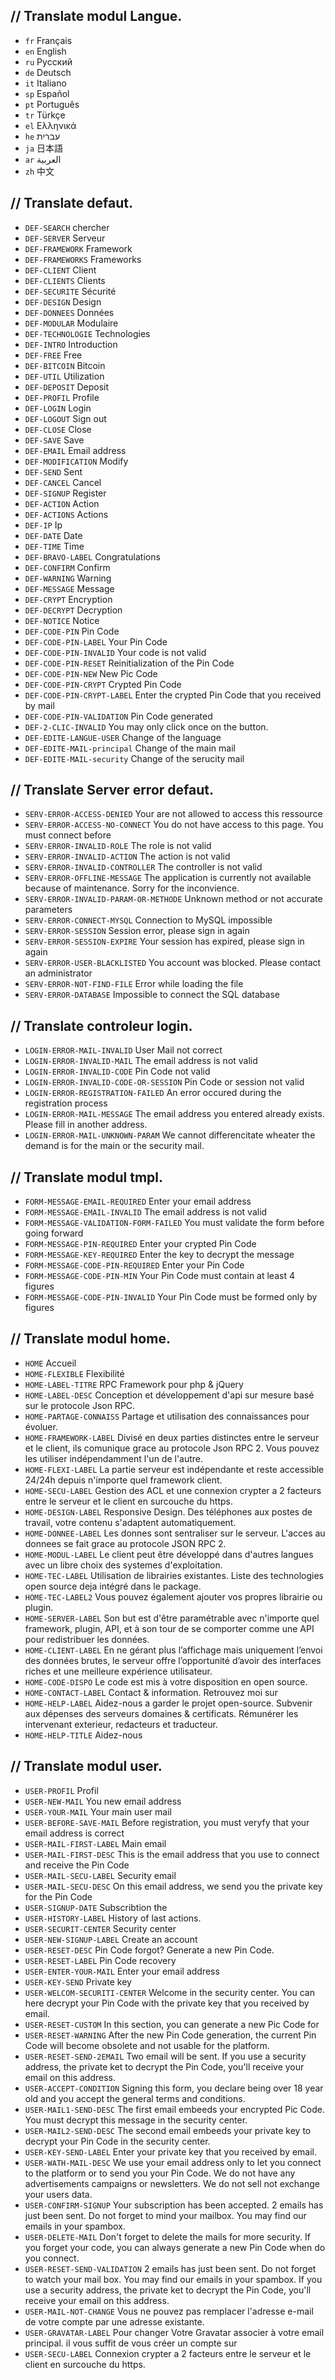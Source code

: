 ## // Translate modul Langue.

* `fr` Français
* `en` English
* `ru` Руcский
* `de` Deutsch
* `it` Italiano
* `sp` Español
* `pt` Português
* `tr` Türkçe
* `el` Ελληνικά
* `he` עברית
* `ja` 日本語
* `ar` العربية
* `zh` 中文

## // Translate defaut.

* `DEF-SEARCH` chercher
* `DEF-SERVER` Serveur
* `DEF-FRAMEWORK` Framework
* `DEF-FRAMEWORKS` Frameworks
* `DEF-CLIENT` Client
* `DEF-CLIENTS` Clients
* `DEF-SECURITE` Sécurité
* `DEF-DESIGN` Design
* `DEF-DONNEES` Données
* `DEF-MODULAR` Modulaire
* `DEF-TECHNOLOGIE` Technologies
* `DEF-INTRO` Introduction
* `DEF-FREE` Free
* `DEF-BITCOIN` Bitcoin
* `DEF-UTIL` Utilization
* `DEF-DEPOSIT` Deposit
* `DEF-PROFIL` Profile
* `DEF-LOGIN` Login
* `DEF-LOGOUT` Sign out
* `DEF-CLOSE` Close
* `DEF-SAVE` Save
* `DEF-EMAIL` Email address
* `DEF-MODIFICATION` Modify
* `DEF-SEND` Sent
* `DEF-CANCEL` Cancel
* `DEF-SIGNUP` Register
* `DEF-ACTION` Action
* `DEF-ACTIONS` Actions
* `DEF-IP` Ip
* `DEF-DATE` Date
* `DEF-TIME` Time
* `DEF-BRAVO-LABEL` Congratulations
* `DEF-CONFIRM` Confirm
* `DEF-WARNING` Warning
* `DEF-MESSAGE` Message
* `DEF-CRYPT` Encryption
* `DEF-DECRYPT` Decryption
* `DEF-NOTICE` Notice
* `DEF-CODE-PIN` Pin Code
* `DEF-CODE-PIN-LABEL` Your Pin Code
* `DEF-CODE-PIN-INVALID` Your code is not valid
* `DEF-CODE-PIN-RESET` Reinitialization of the Pin Code
* `DEF-CODE-PIN-NEW` New Pic Code
* `DEF-CODE-PIN-CRYPT` Crypted Pin Code
* `DEF-CODE-PIN-CRYPT-LABEL` Enter the crypted Pin Code that you received by mail
* `DEF-CODE-PIN-VALIDATION` Pin Code generated
* `DEF-2-CLIC-INVALID` You may only click once on the button.
* `DEF-EDITE-LANGUE-USER` Change of the language
* `DEF-EDITE-MAIL-principal` Change of the main mail
* `DEF-EDITE-MAIL-security` Change of the serucity mail

## // Translate Server error defaut.

* `SERV-ERROR-ACCESS-DENIED` Your are not allowed to access this ressource
* `SERV-ERROR-ACCESS-NO-CONNECT` You do not have access to this page. You must connect before
* `SERV-ERROR-INVALID-ROLE` The role is not valid
* `SERV-ERROR-INVALID-ACTION` The action is not valid
* `SERV-ERROR-INVALID-CONTROLLER` The controller is not valid
* `SERV-ERROR-OFFLINE-MESSAGE` The application is currently not available because of maintenance. Sorry for the inconvience.
* `SERV-ERROR-INVALID-PARAM-OR-METHODE` Unknown method or not accurate parameters
* `SERV-ERROR-CONNECT-MYSQL` Connection to MySQL impossible
* `SERV-ERROR-SESSION` Session error, please sign in again
* `SERV-ERROR-SESSION-EXPIRE` Your session has expired, please sign in again
* `SERV-ERROR-USER-BLACKLISTED`	You account was blocked. Please contact an administrator
* `SERV-ERROR-NOT-FIND-FILE` Error while loading the file
* `SERV-ERROR-DATABASE` Impossible to connect the SQL database

## // Translate controleur login.

* `LOGIN-ERROR-MAIL-INVALID` User Mail not correct
* `LOGIN-ERROR-INVALID-MAIL` The email address is not valid
* `LOGIN-ERROR-INVALID-CODE` Pin Code not valid
* `LOGIN-ERROR-INVALID-CODE-OR-SESSION` Pin Code or session not valid
* `LOGIN-ERROR-REGISTRATION-FAILED` An error occured during the registration process
* `LOGIN-ERROR-MAIL-MESSAGE` The email address you entered already exists. Please fill in another address.
* `LOGIN-ERROR-MAIL-UNKNOWN-PARAM` We cannot differencitate wheater the demand is for the main or the security mail.

## // Translate modul tmpl.

* `FORM-MESSAGE-EMAIL-REQUIRED` Enter your email address
* `FORM-MESSAGE-EMAIL-INVALID` The email address is not valid
* `FORM-MESSAGE-VALIDATION-FORM-FAILED` You must validate the form before going forward
* `FORM-MESSAGE-PIN-REQUIRED` Enter your crypted Pin Code
* `FORM-MESSAGE-KEY-REQUIRED` Enter the key to decrypt the message
* `FORM-MESSAGE-CODE-PIN-REQUIRED` Enter your Pin Code
* `FORM-MESSAGE-CODE-PIN-MIN` Your Pin Code must contain at least 4 figures
* `FORM-MESSAGE-CODE-PIN-INVALID` Your Pin Code must be formed only by figures

## // Translate modul home.

* `HOME` Accueil
* `HOME-FLEXIBLE` Flexibilité
* `HOME-LABEL-TITRE` RPC Framework pour php & jQuery
* `HOME-LABEL-DESC` Conception et développement d'api sur mesure basé sur le protocole Json RPC.
* `HOME-PARTAGE-CONNAISS` Partage et utilisation des connaissances pour évoluer.
* `HOME-FRAMEWORK-LABEL` Divisé en deux parties distinctes entre le serveur et le client, ils comunique grace au protocole Json RPC 2. Vous pouvez les utiliser indépendamment l'un de l'autre.
* `HOME-FLEXI-LABEL` La partie serveur est indépendante et reste accessible 24/24h depuis n'importe quel framework client.
* `HOME-SECU-LABEL` Gestion des ACL et une connexion crypter a 2 facteurs entre le serveur et le client en surcouche du https.
* `HOME-DESIGN-LABEL` Responsive Design. Des téléphones aux postes de travail, votre contenu s'adaptent automatiquement.
* `HOME-DONNEE-LABEL` Les donnes sont sentraliser sur le serveur. L'acces au donnees se fait grace au protocole JSON RPC 2.
* `HOME-MODUL-LABEL` Le client peut être développé dans d'autres langues avec un libre choix des systemes d'exploitation.
* `HOME-TEC-LABEL` Utilisation de librairies existantes. Liste des technologies open source deja intégré dans le package.
* `HOME-TEC-LABEL2` Vous pouvez également ajouter vos propres librairie ou plugin.
* `HOME-SERVER-LABEL` Son but est d'être paramétrable avec n'importe quel framework, plugin, API, et à son tour de se comporter comme une API pour redistribuer les données.
* `HOME-CLIENT-LABEL` En ne gérant plus l’affichage mais uniquement l’envoi des données brutes, le serveur offre l’opportunité d’avoir des interfaces riches et une meilleure expérience utilisateur.
* `HOME-CODE-DISPO` Le code est mis à votre disposition en open source.
* `HOME-CONTACT-LABEL` Contact & information. Retrouvez moi sur
* `HOME-HELP-LABEL` Aidez-nous a garder le projet open-source. Subvenir aux dépenses des serveurs domaines & certificats. Rémunérer les intervenant exterieur, redacteurs et traducteur.
* `HOME-HELP-TITLE` Aidez-nous

## // Translate modul user.

* `USER-PROFIL` Profil
* `USER-NEW-MAIL` You new email address
* `USER-YOUR-MAIL` Your main user mail
* `USER-BEFORE-SAVE-MAIL` Before registration, you must veryfy that your email address is correct
* `USER-MAIL-FIRST-LABEL` Main email
* `USER-MAIL-FIRST-DESC` This is the email address that you use to connect and receive the Pin Code
* `USER-MAIL-SECU-LABEL` Security email
* `USER-MAIL-SECU-DESC` On this email address, we send you the private key for the Pin Code
* `USER-SIGNUP-DATE` Subscribtion the
* `USER-HISTORY-LABEL` History of last actions.
* `USER-SECURIT-CENTER` Security center
* `USER-NEW-SIGNUP-LABEL` Create an account
* `USER-RESET-DESC` Pin Code forgot? Generate a new Pin Code.
* `USER-RESET-LABEL` Pin Code recovery
* `USER-ENTER-YOUR-MAIL` Enter your email address
* `USER-KEY-SEND` Private key
* `USER-WELCOM-SECURITI-CENTER` Welcome in the security center. You can here decrypt your Pin Code with the private key that you received by email.
* `USER-RESET-CUSTOM` In this section, you can generate a new Pic Code for
* `USER-RESET-WARNING` After the new Pin Code generation, the current Pin Code will become obsolete and not usable for the platform.
* `USER-RESET-SEND-2EMAIL` Two email will be sent. If you use a security address, the private ket to decrypt the Pin Code, you'll receive your email on this address.
* `USER-ACCEPT-CONDITION` Signing this form, you declare being over 18 year old and you accept the general terms and conditions.
* `USER-MAIL1-SEND-DESC` The first email embeeds your encrypted Pic Code. You must decrypt this message in the security center.
* `USER-MAIL2-SEND-DESC` The second email embeeds your private key to decrypt your Pin Code in the security center.
* `USER-KEY-SEND-LABEL` Enter your private key that you received by email.
* `USER-WATH-MAIL-DESC` We use your email address only to let you connect to the platform or to send you your Pin Code. We do not have any advertisements campaigns or newsletters. We do not sell not exchange your users data.
* `USER-CONFIRM-SIGNUP` Your subscription has been accepted. 2 emails has just been sent. Do not forget to mind your mailbox. You may find our emails in your spambox.
* `USER-DELETE-MAIL` Don't forget to delete the mails for more security. If you forget your code, you can always generate a new Pin Code when do you connect.
* `USER-RESET-SEND-VALIDATION` 2 emails has just been sent. Do not forget to watch your mail box. You may find our emails in your spambox. If you use a security address, the private ket to decrypt the Pin Code, you'll receive your email on this address.
* `USER-MAIL-NOT-CHANGE` Vous ne pouvez pas remplacer l'adresse e-mail de votre compte par une adresse existante.
* `USER-GRAVATAR-LABEL` Pour changer Votre Gravatar associer à votre email principal. il vous suffit de vous créer un compte sur
* `USER-SECU-LABEL` Connexion crypter a 2 facteurs entre le serveur et le client en surcouche du https.
